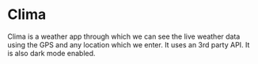 # Clima
Clima is a weather app through which we can see the live weather data using the GPS and any location which we enter. It uses an 3rd party API.
It is also dark mode enabled.
